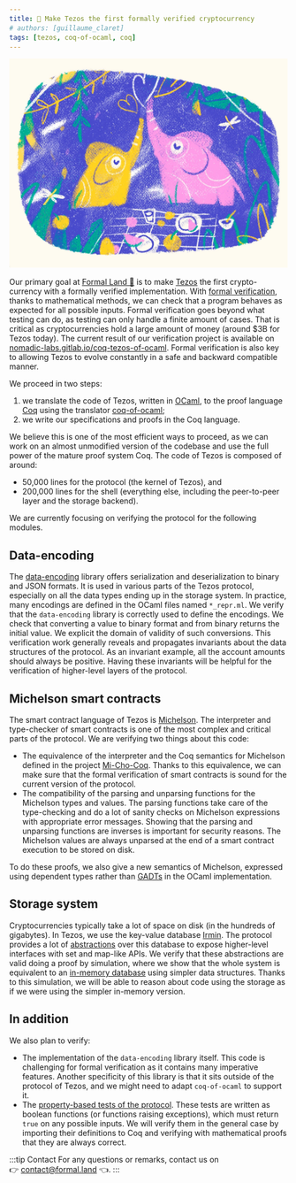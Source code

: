 ```yaml
---
title: 🐫 Make Tezos the first formally verified cryptocurrency
# authors: [guillaume_claret]
tags: [tezos, coq-of-ocaml, coq]
---
```


![Elephants](elephants-elmira-gokoryan.webp)

Our primary goal at [Formal&nbsp;Land&nbsp;🌲](https://formal.land/) is to make [Tezos](https://tezos.com/) the first crypto-currency with a formally verified implementation. With [formal verification](https://en.wikipedia.org/wiki/Formal_verification), thanks to mathematical methods, we can check that a program behaves as expected for all possible inputs. Formal verification goes beyond what testing can do, as testing can only handle a finite amount of cases. That is critical as cryptocurrencies hold a large amount of money (around $3B for Tezos today). The current result of our verification project is available on [nomadic-labs.gitlab.io/coq-tezos-of-ocaml](https://formal-land.gitlab.io/coq-tezos-of-ocaml/). Formal verification is also key to allowing Tezos to evolve constantly in a safe and backward compatible manner.

<!-- truncate -->

We proceed in two steps:
1. we translate the code of Tezos, written in [OCaml](https://ocaml.org/), to the proof language [Coq](https://coq.inria.fr/) using the translator [coq-of-ocaml](https://github.com/foobar-land/coq-of-ocaml);
2. we write our specifications and proofs in the Coq language.

We believe this is one of the most efficient ways to proceed, as we can work on an almost unmodified version of the codebase and use the full power of the mature proof system Coq. The code of Tezos is composed of around:
* 50,000 lines for the protocol (the kernel of Tezos), and
* 200,000 lines for the shell (everything else, including the peer-to-peer layer and the storage backend).

We are currently focusing on verifying the protocol for the following modules.

## Data-encoding
The [data-encoding](https://gitlab.com/nomadic-labs/data-encoding) library offers serialization and deserialization to binary and JSON formats. It is used in various parts of the Tezos protocol, especially on all the data types ending up in the storage system. In practice, many encodings are defined in the OCaml files named `*_repr.ml`. We verify that the `data-encoding` library is correctly used to define the encodings. We check that converting a value to binary format and from binary returns the initial value. We explicit the domain of validity of such conversions. This verification work generally reveals and propagates invariants about the data structures of the protocol. As an invariant example, all the account amounts should always be positive. Having these invariants will be helpful for the verification of higher-level layers of the protocol.

## Michelson smart contracts
The smart contract language of Tezos is [Michelson](https://tezos.gitlab.io/active/michelson.html). The interpreter and type-checker of smart contracts is one of the most complex and critical parts of the protocol. We are verifying two things about this code:
* The equivalence of the interpreter and the Coq semantics for Michelson defined in the project [Mi-Cho-Coq](https://gitlab.com/nomadic-labs/mi-cho-coq). Thanks to this equivalence, we can make sure that the formal verification of smart contracts is sound for the current version of the protocol.
* The compatibility of the parsing and unparsing functions for the Michelson types and values. The parsing functions take care of the type-checking and do a lot of sanity checks on Michelson expressions with appropriate error messages. Showing that the parsing and unparsing functions are inverses is important for security reasons. The Michelson values are always unparsed at the end of a smart contract execution to be stored on disk.

To do these proofs, we also give a new semantics of Michelson, expressed using dependent types rather than [GADTs](https://ocaml.org/manual/gadts-tutorial.html) in the OCaml implementation.

## Storage system
Cryptocurrencies typically take a lot of space on disk (in the hundreds of gigabytes). In Tezos, we use the key-value database [Irmin](https://irmin.org/). The protocol provides a lot of [abstractions](https://gitlab.com/tezos/tezos/-/blob/master/src/proto_alpha/lib_protocol/storage_functors.ml) over this database to expose higher-level interfaces with set and map-like APIs. We verify that these abstractions are valid doing a proof by simulation, where we show that the whole system is equivalent to an [in-memory database](https://en.wikipedia.org/wiki/In-memory_database) using simpler data structures. Thanks to this simulation, we will be able to reason about code using the storage as if we were using the simpler in-memory version.

## In addition
We also plan to verify:
* The implementation of the `data-encoding` library itself. This code is challenging for formal verification as it contains many imperative features. Another specificity of this library is that it sits outside of the protocol of Tezos, and we might need to adapt `coq-of-ocaml` to support it.
* The [property-based tests of the protocol](https://gitlab.com/tezos/tezos/-/tree/master/src/proto_alpha/lib_protocol/test/pbt). These tests are written as boolean functions (or functions raising exceptions), which must return `true` on any possible inputs. We will verify them in the general case by importing their definitions to Coq and verifying with mathematical proofs that they are always correct.

:::tip Contact
For any questions or remarks, contact us on 👉&nbsp;[&#099;&#111;&#110;&#116;&#097;&#099;&#116;&#064;formal&#046;&#108;&#097;&#110;&#100;](mailto:&#099;&#111;&#110;&#116;&#097;&#099;&#116;&#064;formal&#046;&#108;&#097;&#110;&#100;)&nbsp;👈.
:::
